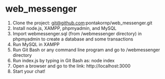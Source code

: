 # web_messenger

1. Clone the project: git@github.com:pontakornp/web_messenger.git
2. Install node.js, XAMPP, phpmyadmin, and MySQL
3. Import webmessenger.sql (from /webmessenger directory) in phpmyadmin to create a database and some transactions
4. Run MySQL in XAMPP
5. Run Git Bash or any command line program and go to /webmessenger directory
6. Run index.js by typing in Git Bash as: node index
7. Open a browser and go to the link: http://localhost:3000
8. Start your chat!
